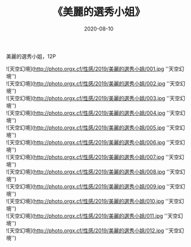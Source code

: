﻿---
layout: post
title: 《美麗的選秀小姐》
date: 2020-08-10
img: http://photo.orgx.cf/性感/2019/美麗的選秀小姐/000.jpg
tags: [美女,性感,泳衣]
---

美麗的選秀小姐，12P



![天空幻境](http://photo.orgx.cf/性感/2019/美麗的選秀小姐/001.jpg ''天空幻境'')<br>
![天空幻境](http://photo.orgx.cf/性感/2019/美麗的選秀小姐/002.jpg ''天空幻境'')<br>
![天空幻境](http://photo.orgx.cf/性感/2019/美麗的選秀小姐/003.jpg ''天空幻境'')<br>
![天空幻境](http://photo.orgx.cf/性感/2019/美麗的選秀小姐/004.jpg ''天空幻境'')<br>
![天空幻境](http://photo.orgx.cf/性感/2019/美麗的選秀小姐/005.jpg ''天空幻境'')<br>
![天空幻境](http://photo.orgx.cf/性感/2019/美麗的選秀小姐/006.jpg ''天空幻境'')<br>
![天空幻境](http://photo.orgx.cf/性感/2019/美麗的選秀小姐/007.jpg ''天空幻境'')<br>
![天空幻境](http://photo.orgx.cf/性感/2019/美麗的選秀小姐/008.jpg ''天空幻境'')<br>
![天空幻境](http://photo.orgx.cf/性感/2019/美麗的選秀小姐/009.jpg ''天空幻境'')<br>
![天空幻境](http://photo.orgx.cf/性感/2019/美麗的選秀小姐/010.jpg ''天空幻境'')<br>
![天空幻境](http://photo.orgx.cf/性感/2019/美麗的選秀小姐/011.jpg ''天空幻境'')<br>
![天空幻境](http://photo.orgx.cf/性感/2019/美麗的選秀小姐/012.jpg ''天空幻境'')<br>